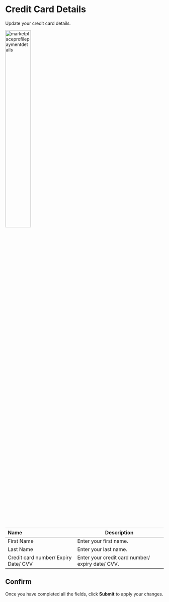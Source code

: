 # Credit Card Details

Update your credit card details.

<img src="/static/images/marketplaceprofilepaymentdetails.jpg" alt="marketplaceprofilepaymentdetails" style="width: 40%; display: block"></a>

**Name** | **Description** 
:--- | ---
First Name | Enter your first name.
Last Name | Enter your last name.
Credit card number/ Expiry Date/ CVV | Enter your credit card number/ expiry date/ CVV.

## Confirm

Once you have completed all the fields, click **Submit** to apply your changes.


